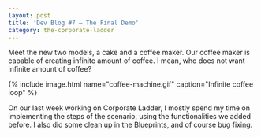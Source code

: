 ```yaml
---
layout: post
title: 'Dev Blog #7 – The Final Demo'
category: the-corporate-ladder
---
```


Meet the new two models, a cake and a coffee maker. Our coffee maker is capable of creating infinite amount of coffee. I mean, who does not want infinite amount of coffee?

{% include image.html name="coffee-machine.gif" caption="Infinite coffee loop" %}

On our last week working on Corporate Ladder, I mostly spend my time on implementing the steps of the scenario, using the functionalities we added before. I also did some clean up in the Blueprints, and of course bug fixing.
